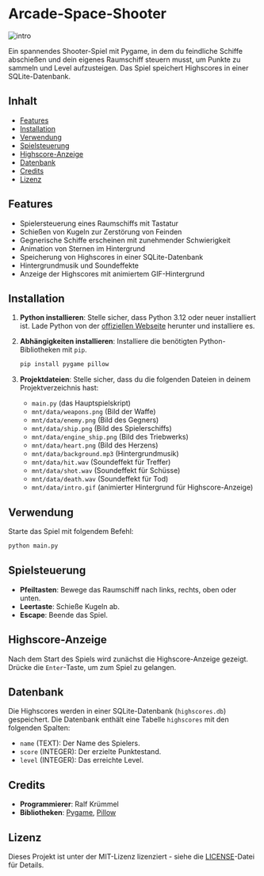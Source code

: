 # Arcade-Space-Shooter

![intro](https://github.com/kruemmel-python/Arcade-Space-Shooter/assets/169469747/b321f938-ead7-43b7-bab6-35d9d78cd50e)


Ein spannendes Shooter-Spiel mit Pygame, in dem du feindliche Schiffe abschießen und dein eigenes Raumschiff steuern musst, um Punkte zu sammeln und Level aufzusteigen. Das Spiel speichert Highscores in einer SQLite-Datenbank.

## Inhalt

- [Features](#features)
- [Installation](#installation)
- [Verwendung](#verwendung)
- [Spielsteuerung](#spielsteuerung)
- [Highscore-Anzeige](#highscore-anzeige)
- [Datenbank](#datenbank)
- [Credits](#credits)
- [Lizenz](#lizenz)

## Features

- Spielersteuerung eines Raumschiffs mit Tastatur
- Schießen von Kugeln zur Zerstörung von Feinden
- Gegnerische Schiffe erscheinen mit zunehmender Schwierigkeit
- Animation von Sternen im Hintergrund
- Speicherung von Highscores in einer SQLite-Datenbank
- Hintergrundmusik und Soundeffekte
- Anzeige der Highscores mit animiertem GIF-Hintergrund

## Installation

1. **Python installieren**: Stelle sicher, dass Python 3.12 oder neuer installiert ist. Lade Python von der [offiziellen Webseite](https://www.python.org/downloads/) herunter und installiere es.

2. **Abhängigkeiten installieren**: Installiere die benötigten Python-Bibliotheken mit `pip`.

    ```bash
    pip install pygame pillow
    ```

3. **Projektdateien**: Stelle sicher, dass du die folgenden Dateien in deinem Projektverzeichnis hast:
    - `main.py` (das Hauptspielskript)
    - `mnt/data/weapons.png` (Bild der Waffe)
    - `mnt/data/enemy.png` (Bild des Gegners)
    - `mnt/data/ship.png` (Bild des Spielerschiffs)
    - `mnt/data/engine_ship.png` (Bild des Triebwerks)
    - `mnt/data/heart.png` (Bild des Herzens)
    - `mnt/data/background.mp3` (Hintergrundmusik)
    - `mnt/data/hit.wav` (Soundeffekt für Treffer)
    - `mnt/data/shot.wav` (Soundeffekt für Schüsse)
    - `mnt/data/death.wav` (Soundeffekt für Tod)
    - `mnt/data/intro.gif` (animierter Hintergrund für Highscore-Anzeige)

## Verwendung

Starte das Spiel mit folgendem Befehl:

```bash
python main.py
```

## Spielsteuerung

- **Pfeiltasten**: Bewege das Raumschiff nach links, rechts, oben oder unten.
- **Leertaste**: Schieße Kugeln ab.
- **Escape**: Beende das Spiel.

## Highscore-Anzeige

Nach dem Start des Spiels wird zunächst die Highscore-Anzeige gezeigt. Drücke die `Enter`-Taste, um zum Spiel zu gelangen.

## Datenbank

Die Highscores werden in einer SQLite-Datenbank (`highscores.db`) gespeichert. Die Datenbank enthält eine Tabelle `highscores` mit den folgenden Spalten:

- `name` (TEXT): Der Name des Spielers.
- `score` (INTEGER): Der erzielte Punktestand.
- `level` (INTEGER): Das erreichte Level.

## Credits

- **Programmierer**: Ralf Krümmel
- **Bibliotheken**: [Pygame](https://www.pygame.org/), [Pillow](https://python-pillow.org/)

## Lizenz

Dieses Projekt ist unter der MIT-Lizenz lizenziert - siehe die [LICENSE](LICENSE)-Datei für Details.
